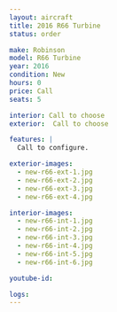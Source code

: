 ```yaml
---
layout: aircraft
title: 2016 R66 Turbine
status: order

make: Robinson
model: R66 Turbine
year: 2016
condition: New
hours: 0
price: Call
seats: 5

interior: Call to choose
exterior:  Call to choose

features: |
  Call to configure.

exterior-images:
  - new-r66-ext-1.jpg
  - new-r66-ext-2.jpg
  - new-r66-ext-3.jpg
  - new-r66-ext-4.jpg

interior-images:
  - new-r66-int-1.jpg
  - new-r66-int-2.jpg
  - new-r66-int-3.jpg
  - new-r66-int-4.jpg
  - new-r66-int-5.jpg
  - new-r66-int-6.jpg

youtube-id:

logs:
---
```

